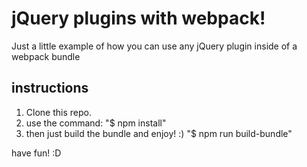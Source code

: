 # jQuery plugins with webpack!

Just a little example of how you can use any jQuery plugin inside of a webpack bundle


## instructions

1. Clone this repo.
2. use the command: "$ npm install"
3. then just build the bundle and enjoy! :) "$ npm run build-bundle"

have fun! :D
